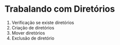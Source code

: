 # Trabalando com Diretórios

1.	Verificação se existe diretórios
2.  Criação de diretórios
3.	Mover diretórios
4.	Exclusão de diretório